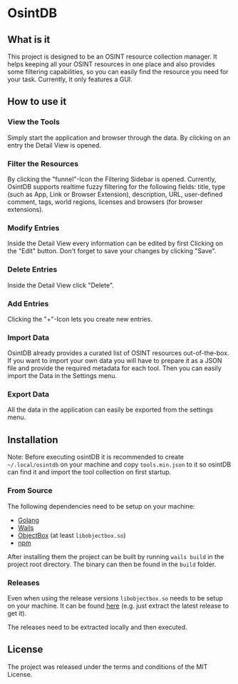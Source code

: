 # OsintDB #

## What is it ##

This project is designed to be an OSINT resource collection manager. It helps keeping all your OSINT resources in one
place and also provides some filtering capabilities, so you can easily find the resource you need for your task.
Currently, it only features a GUI.

## How to use it ##

### View the Tools ###

Simply start the application and browser through the data. By clicking on an entry the Detail View is opened.

### Filter the Resources ###

By clicking the "funnel"-Icon the Filtering Sidebar is opened. Currently, OsintDB supports realtime fuzzy filtering for
the following fields: title, type (such as App, Link or Browser Extension), description, URL, user-defined comment,
tags, world regions, licenses and browsers (for browser extensions).

### Modify Entries ###

Inside the Detail View every information can be edited by first Clicking on the "Edit" button. Don't forget to save your
changes by clicking "Save".

### Delete Entries ###

Inside the Detail View click "Delete". 

### Add Entries ###

Clicking the "+"-Icon lets you create new entries.

### Import Data ####

OsintDB already provides a curated list of OSINT resources out-of-the-box. If you want to import your own data you will
have to prepare it as a JSON file and provide the required metadata for each tool. Then you can easily import the Data
in the Settings menu.

### Export Data ###

All the data in the application can easily be exported from the settings menu.
  
## Installation ##

Note: Before executing osintDB it is recommended to create `~/.local/osintdb` on your machine and copy `tools.min.json`
to it so osintDB can find it and import the tool collection on first startup.

### From Source ###

The following dependencies need to be setup on your machine:

- [Golang](https://golang.org/)
- [Wails](https://wails.app/)  
- [ObjectBox](https://objectbox.io/) (at least `libobjectbox.so`)
- [npm](https://www.npmjs.com/) 

After installing them the project can be built by running `wails build` in the project root directory. The binary can
then be found in the `build` folder.

### Releases ###

Even when using the release versions `libobjectbox.so` needs to be setup on your machine. It can be
found [here](https://github.com/objectbox/objectbox-c) (e.g. just extract the latest release to get it).

The releases need to be extracted locally and then executed.

## License ##

The project was released under the terms and conditions of the MIT License.